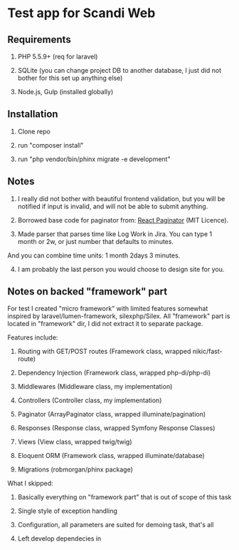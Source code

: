 # Test app for Scandi Web

## Requirements

1) PHP 5.5.9+ (req for laravel)

2) SQLite (you can change project DB to another database, I just did not bother for this set up anything else)

3) Node.js, Gulp (installed globally)

## Installation

1) Clone repo

1) run "composer install"

4) run "php vendor/bin/phinx  migrate -e development"

## Notes

1) I really did not bother with beautiful frontend validation, but you will be notified if input is invalid, and will not be able to submit anything.

2) Borrowed base code for paginator from: [React Paginator](https://github.com/dgoguerra/react-paginator) (MIT Licence).

3) Made parser that parses time like Log Work in Jira. You can type 1 month or 2w, or just number that defaults to minutes. 

And you can combine time units: 1 month 2days 3 minutes.

4) I am probably the last person you would choose to design site for you.


## Notes on backed "framework" part

For test I created "micro framework" with limited features somewhat inspired by laravel/lumen-framework, silexphp/Silex.
All "framework" part is located in "framework" dir, I did not extract it to separate package.

Features include:

1) Routing with GET/POST routes (Framework class, wrapped nikic/fast-route)

2) Dependency Injection (Framework class, wrapped php-di/php-di)

3) Middlewares (Middleware class, my implementation)

4) Controllers (Controller class, my implementation)

5) Paginator (ArrayPaginator class, wrapped illuminate/pagination)

6) Responses (Response class, wrapped Symfony Response Classes)

7) Views (View class, wrapped twig/twig)

8) Eloquent ORM (Framework class, wrapped illuminate/database)

9) Migrations (robmorgan/phinx package)

What I skipped:

1) Basically everything on "framework part" that is out of scope of this task

2) Single style of exception handling

3) Configuration, all parameters are suited for demoing task, that's all

4) Left develop dependecies in